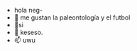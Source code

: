 - hola neg-
- 👀 me gustan la paleontología y el futbol
- 🌱si
- 💞️ keseso.
- 📫 uwu

<!---
briansomariva25/briansomariva25 is a ✨ special ✨ repository because its `README.md` (this file) appears on your GitHub profile.
You can click the Preview link to take a look at your changes.
--->
